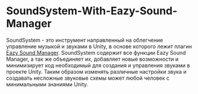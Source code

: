 # SoundSystem-With-Eazy-Sound-Manager
SoundSystem - это инструмент направленный на облегчение управление музыкой и звуками в Unity, в основе которого лежит плагин <a href="https://github.com/JackM36/Eazy-Sound-Manager">Eazy Sound Manager</a>. SoundSystem содержит все функции Eazy Sound Manager, а так же объединяет их, добавляет новые возможности и минимизирует код необходимый для создания и управления звуками в проекте Unity. Таким образом изменять различные настройки звука и создавать несложные звуковые схемы может любой человек с минимальными знаниями Unity.
